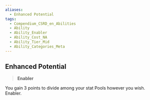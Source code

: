 ```yaml
---
aliases:
  - Enhanced Potential
tags:
  - Compendium_CSRD_en_Abilities
  - Ability
  - Ability_Enabler
  - Ability_Cost_NA
  - Ability_Tier_Mid
  - Ability_Categories_Meta
---
```

  
    
## Enhanced Potential    
>**Enabler**  
    
You gain 3 points to divide among your stat Pools however you wish. Enabler.
